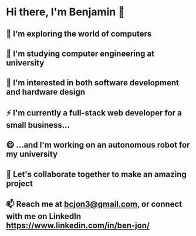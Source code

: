 # Hi there, I'm Benjamin 👋
## 🔭 I'm exploring the world of computers
## 🌱 I'm studying computer engineering at university
## 🤔 I'm interested in both software development and hardware design
## ⚡ I'm currently a full-stack web developer for a small business...
## 😄 ...and I'm working on an autonomous robot for my university
## 👯 Let's collaborate together to make an amazing project
## 📫 Reach me at bcjon3@gmail.com, or connect with me on LinkedIn https://www.linkedin.com/in/ben-jon/





<!--
**bjon1/bjon1** is a ✨ _special_ ✨ repository because its `README.md` (this file) appears on your GitHub profile.

Here are some ideas to get you started:

- 🔭 I’m currently working on ...
- 🌱 I’m currently learning ...
- 👯 I’m looking to collaborate on ...
- 🤔 I’m looking for help with ...
- 💬 Ask me about ...
- 📫 How to reach me: ...
- 😄 Pronouns: ...
- ⚡ Fun fact: ...
-->
